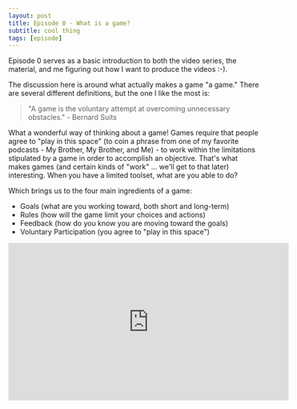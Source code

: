 ```yaml
---
layout: post
title: Episode 0 - What is a game?
subtitle: cool thing
tags: [episode]
---
```


Episode 0 serves as a basic introduction to both the video series, the material, and me figuring out how I want to produce the videos :-).  

The discussion here is around what actually makes a game "a game."  There are several different definitions, but the one I like the most is:

> "A game is the voluntary attempt at overcoming unnecessary obstacles." - Bernard Suits

What a wonderful way of thinking about a game!  Games require that people agree to "play in this space" (to coin a phrase from one of my favorite podcasts - My Brother, My Brother, and Me) - to work within the limitations stipulated by a game in order to accomplish an objective.  That's what makes games (and certain kinds of "work" ... we'll get to that later) interesting.  When you have a limited toolset, what are you able to do?

Which brings us to the four main ingredients of a game:

* Goals (what are you working toward, both short and long-term)
* Rules (how will the game limit your choices and actions)
* Feedback (how do you know you are moving toward the goals)
* Voluntary Participation (you agree to "play in this space")

<iframe width="560" height="315" src="https://www.youtube.com/embed/XdomEWWaOrw" frameborder="0" allow="accelerometer; autoplay; encrypted-media; gyroscope; picture-in-picture" allowfullscreen></iframe>